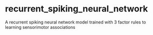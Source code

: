 # recurrent_spiking_neural_network
A recurrent spiking neural network model trained with 3 factor rules to learning sensorimotor associations
